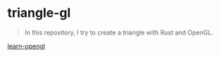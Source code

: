 # triangle-gl

> In this repository, I try to create a triangle with Rust and OpenGL.

[learn-opengl](https://rust-tutorials.github.io/learn-opengl/basics/001-drawing-a-triangle.html)

